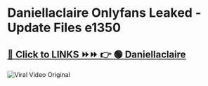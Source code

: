 
 # Daniellaclaire Onlyfans Leaked - Update Files e1350

## <h2><a href="https://clipsfans.com/Daniellaclaire&ref=git">🔗 Click to LINKS ⏩⏩ 👉 🟢 Daniellaclaire </a></h2>

<a href="https://clipsfans.com/Daniellaclaire&ref=git" rel="nofollow" data-target="animated-image.originalLink"><img src="https://i.ibb.co.com/xMMVF88/686577567.gif" alt="Viral Video Original" style="max-width: 100%; display: inline-block;" data-target="animated-image.originalImage"></a>

